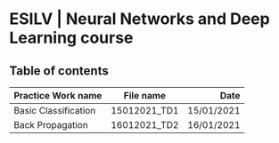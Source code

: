 # ESILV | Neural Networks and Deep Learning course

## Table of contents 
| Practice Work name | File name | Date   |
|--------------------|-----------|-------:|
| Basic Classification | 15012021_TD1 | 15/01/2021 |
| Back Propagation | 16012021_TD2 | 16/01/2021 |